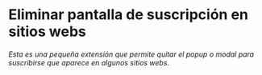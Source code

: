 # Eliminar pantalla de suscripción en sitios webs
###### Esta es una pequeña extensión que permite quitar el popup o modal para suscribirse que aparece en algunos sitios webs.